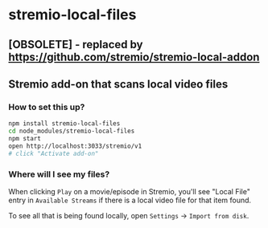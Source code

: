 # stremio-local-files

## [OBSOLETE] - replaced by https://github.com/stremio/stremio-local-addon

## Stremio add-on that scans local video files

### How to set this up?

```bash
npm install stremio-local-files
cd node_modules/stremio-local-files
npm start
open http://localhost:3033/stremio/v1
# click "Activate add-on"
```

### Where will I see my files?

When clicking ``Play`` on a movie/episode in Stremio, you'll see "Local File" entry in ``Available Streams`` if there is a local video file for that item found.

To see all that is being found locally, open ``Settings`` -> ``Import from disk``.



